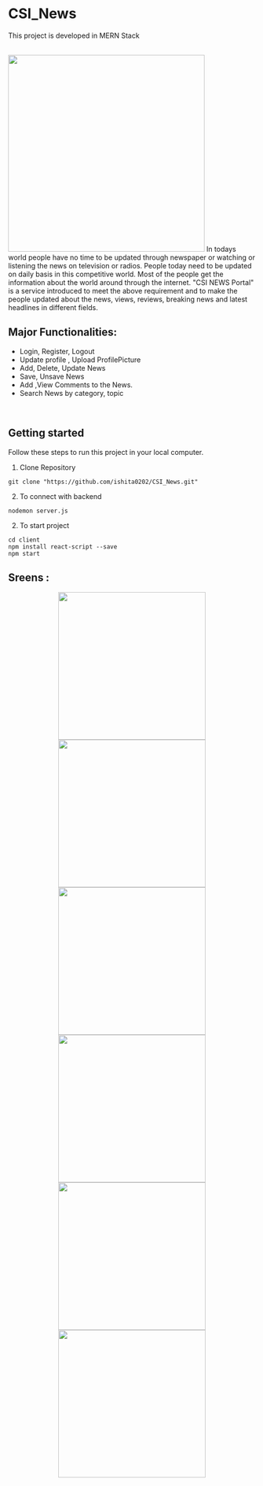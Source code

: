 # CSI_News

This project is developed in MERN Stack

<br>
<img src="https://github.com/ishita0202/CSI_News/blob/master/client/src/images/csi_logo.png" width="400" height="400">
In todays world people have no time to be updated through newspaper or watching or listening the news on television or radios. People today need to be updated on daily basis in this competitive world. Most of the people get the information about the world around through the internet. "CSI NEWS Portal" is a service introduced to meet the above requirement and to make the people updated about the news, views, reviews, breaking news and latest headlines in different fields.
<br>

## Major Functionalities: 
- Login, Register, Logout 
- Update profile , Upload ProfilePicture
- Add, Delete, Update News
- Save, Unsave News
- Add ,View Comments to the News.
- Search News by category, topic

<br>

## Getting started
Follow these steps to run this project in your local computer.
1. Clone Repository
```
git clone "https://github.com/ishita0202/CSI_News.git"
```
2. To connect with backend
```
nodemon server.js
```

2. To start project
```
cd client
npm install react-script --save
npm start
```

## Sreens :
<p align="center">
<img src="https://user-images.githubusercontent.com/58694466/139423194-d92b1b60-aec5-4f3d-8c70-68997a8f65b7.png" width="300" >
<img src="https://user-images.githubusercontent.com/58694466/139423022-83ff8b92-10ff-42f9-82fc-5b49f38fd099.png" width="300" >
<img src="https://user-images.githubusercontent.com/58694466/139422912-3f002b1f-ca57-4388-96ff-3a00fd167830.png" width="300" >
<img src="https://user-images.githubusercontent.com/58694466/139423496-2f7f0e62-7929-4431-9717-2492dc968614.png" width="300" >
<img src="https://user-images.githubusercontent.com/58694466/139423789-22f4b400-3875-47af-b3f7-5fe824f82765.png" width="300" >
<img src="https://user-images.githubusercontent.com/58694466/139424264-12a583fd-fdbf-4eeb-bda5-b247fadab105.jpeg" width="300" >
</p>





